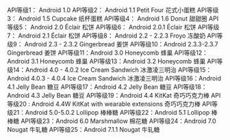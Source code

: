 API等级1：  Android 1.0 
API等级2：  Android 1.1 Petit Four  花式小蛋糕
API等级3：  Android 1.5 Cupcake  纸杯蛋糕
API等级4：  Android 1.6 Donut  甜甜圈
API等级5：  Android 2.0 Éclair   松饼
API等级6：  Android 2.0.1 Éclair  松饼
API等级7：  Android 2.1 Éclair   松饼
API等级8：  Android 2.2 - 2.2.3 Froyo  冻酸奶
API等级9：  Android 2.3 - 2.3.2 Gingerbread  姜饼
API等级10：Android 2.3.3-2.3.7 Gingerbread   姜饼
API等级11：Android 3.0 Honeycomb 蜂巢
API等级12：Android 3.1 Honeycomb 蜂巢
API等级13：Android 3.2 Honeycomb 蜂巢
API等级14：Android 4.0 - 4.0.2 Ice Cream Sandwich  冰激凌三明治
API等级15：Android 4.0.3 - 4.0.4 Ice Cream Sandwich  冰激凌三明治
API等级16：Android 4.1 Jelly Bean  糖豆
API等级17：Android 4.2 Jelly Bean  糖豆
API等级18：Android 4.3 Jelly Bean  糖豆
API等级19：Android 4.4 KitKat 奇巧巧克力棒
API等级20 : Android 4.4W KitKat with wearable extensions 奇巧巧克力棒
API等级21：Android 5.0-5.0.2 Lollipop  棒棒糖
API等级22：Android 5.1 Lollipop  棒棒糖
API等级23：Android 6.0 Marshmallow  棉花糖
API等级24：Android 7.0 Nougat  牛轧糖
API等级25：Android 7.1.1 Nougat  牛轧糖


